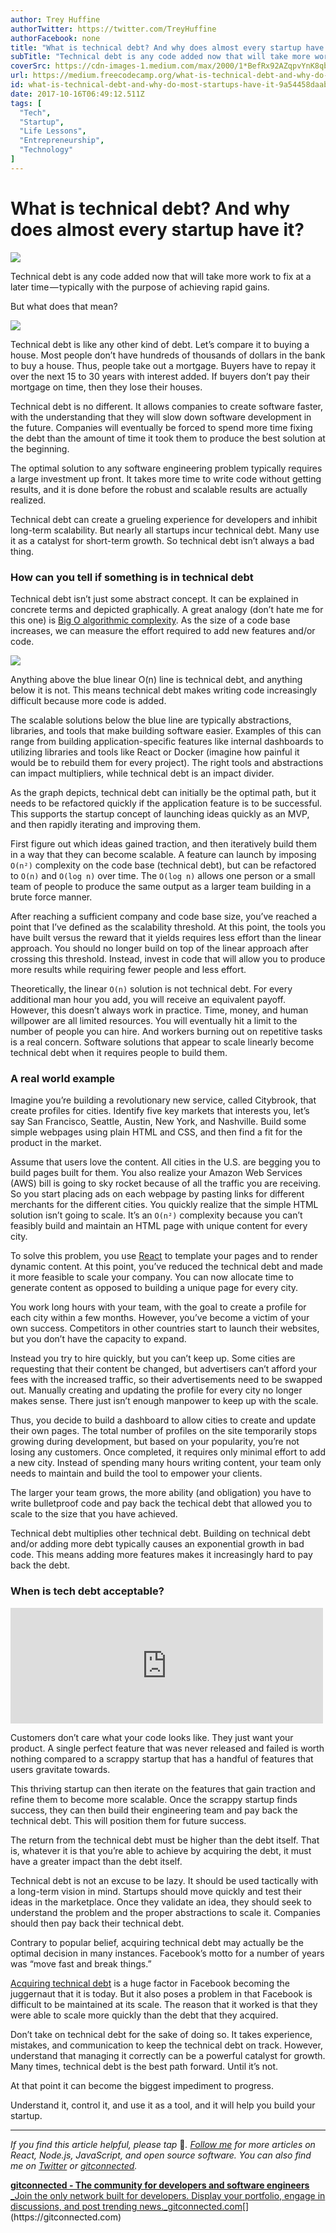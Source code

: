 ```yaml
---
author: Trey Huffine
authorTwitter: https://twitter.com/TreyHuffine
authorFacebook: none
title: "What is technical debt? And why does almost every startup have it?"
subTitle: "Technical debt is any code added now that will take more work to fix at a later time — typically with the purpose of achieving rapid gain..."
coverSrc: https://cdn-images-1.medium.com/max/2000/1*BefRx92AZqpvYnK8qbQekw.jpeg
url: https://medium.freecodecamp.org/what-is-technical-debt-and-why-do-most-startups-have-it-9a54458daabf
id: what-is-technical-debt-and-why-do-most-startups-have-it-9a54458daabf
date: 2017-10-16T06:49:12.511Z
tags: [
  "Tech",
  "Startup",
  "Life Lessons",
  "Entrepreneurship",
  "Technology"
]
---
```

# What is technical debt? And why does almost every startup have it?







![](https://cdn-images-1.medium.com/max/2000/1*BefRx92AZqpvYnK8qbQekw.jpeg)







Technical debt is any code added now that will take more work to fix at a later time — typically with the purpose of achieving rapid gains.

But what does that mean?



![](https://cdn-images-1.medium.com/max/1600/1*mOkmsSxjdGpDd1EHQqdB8Q.jpeg)



Technical debt is like any other kind of debt. Let’s compare it to buying a house. Most people don’t have hundreds of thousands of dollars in the bank to buy a house. Thus, people take out a mortgage. Buyers have to repay it over the next 15 to 30 years with interest added. If buyers don’t pay their mortgage on time, then they lose their houses.

Technical debt is no different. It allows companies to create software faster, with the understanding that they will slow down software development in the future. Companies will eventually be forced to spend more time fixing the debt than the amount of time it took them to produce the best solution at the beginning.

The optimal solution to any software engineering problem typically requires a large investment up front. It takes more time to write code without getting results, and it is done before the robust and scalable results are actually realized.

Technical debt can create a grueling experience for developers and inhibit long-term scalability. But nearly all startups incur technical debt. Many use it as a catalyst for short-term growth. So technical debt isn’t always a bad thing.

### How can you tell if something is in technical debt

Technical debt isn’t just some abstract concept. It can be explained in concrete terms and depicted graphically. A great analogy (don’t hate me for this one) is [Big O algorithmic complexity](https://stackoverflow.com/questions/487258/what-is-a-plain-english-explanation-of-big-o-notation). As the size of a code base increases, we can measure the effort required to add new features and/or code.



![](https://cdn-images-1.medium.com/max/1600/1*6U_NG4w6g6YYyxPyG9Io_g.png)



Anything above the blue linear O(n) line is technical debt, and anything below it is not. This means technical debt makes writing code increasingly difficult because more code is added.

The scalable solutions below the blue line are typically abstractions, libraries, and tools that make building software easier. Examples of this can range from building application-specific features like internal dashboards to utilizing libraries and tools like React or Docker (imagine how painful it would be to rebuild them for every project). The right tools and abstractions can impact multipliers, while technical debt is an impact divider.

As the graph depicts, technical debt can initially be the optimal path, but it needs to be refactored quickly if the application feature is to be successful. This supports the startup concept of launching ideas quickly as an MVP, and then rapidly iterating and improving them.

First figure out which ideas gained traction, and then iteratively build them in a way that they can become scalable. A feature can launch by imposing `O(n²)` complexity on the code base (technical debt), but can be refactored to `O(n)` and `O(log n)` over time. The `O(log n)` allows one person or a small team of people to produce the same output as a larger team building in a brute force manner.

After reaching a sufficient company and code base size, you’ve reached a point that I’ve defined as the scalability threshold. At this point, the tools you have built versus the reward that it yields requires less effort than the linear approach. You should no longer build on top of the linear approach after crossing this threshold. Instead, invest in code that will allow you to produce more results while requiring fewer people and less effort.

Theoretically, the linear `O(n)` solution is not technical debt. For every additional man hour you add, you will receive an equivalent payoff. However, this doesn’t always work in practice. Time, money, and human willpower are all limited resources. You will eventually hit a limit to the number of people you can hire. And workers burning out on repetitive tasks is a real concern. Software solutions that appear to scale linearly become technical debt when it requires people to build them.

### A real world example

Imagine you’re building a revolutionary new service, called Citybrook, that create profiles for cities. Identify five key markets that interests you, let’s say San Francisco, Seattle, Austin, New York, and Nashville. Build some simple webpages using plain HTML and CSS, and then find a fit for the product in the market.

Assume that users love the content. All cities in the U.S. are begging you to build pages built for them. You also realize your Amazon Web Services (AWS) bill is going to sky rocket because of all the traffic you are receiving. So you start placing ads on each webpage by pasting links for different merchants for the different cities. You quickly realize that the simple HTML solution isn’t going to scale. It’s an `O(n²)` complexity because you can’t feasibly build and maintain an HTML page with unique content for every city.

To solve this problem, you use [React](https://reactjs.org/) to template your pages and to render dynamic content. At this point, you’ve reduced the technical debt and made it more feasible to scale your company. You can now allocate time to generate content as opposed to building a unique page for every city.

You work long hours with your team, with the goal to create a profile for each city within a few months. However, you’ve become a victim of your own success. Competitors in other countries start to launch their websites, but you don’t have the capacity to expand.

Instead you try to hire quickly, but you can’t keep up. Some cities are requesting that their content be changed, but advertisers can’t afford your fees with the increased traffic, so their advertisements need to be swapped out. Manually creating and updating the profile for every city no longer makes sense. There just isn’t enough manpower to keep up with the scale.

Thus, you decide to build a dashboard to allow cities to create and update their own pages. The total number of profiles on the site temporarily stops growing during development, but based on your popularity, you’re not losing any customers. Once completed, it requires only minimal effort to add a new city. Instead of spending many hours writing content, your team only needs to maintain and build the tool to empower your clients.

The larger your team grows, the more ability (and obligation) you have to write bulletproof code and pay back the techical debt that allowed you to scale to the size that you have achieved.

Technical debt multiplies other technical debt. Building on technical debt and/or adding more debt typically causes an exponential growth in bad code. This means adding more features makes it increasingly hard to pay back the debt.

### When is tech debt acceptable?





<iframe data-width="500" data-height="185" width="500" height="185" src="https://medium.freecodecamp.org/media/4614288fcd85ac94ad5b7ac4a49c5b89?postId=9a54458daabf" data-media-id="4614288fcd85ac94ad5b7ac4a49c5b89" data-thumbnail="https://i.embed.ly/1/image?url=https%3A%2F%2Fpbs.twimg.com%2Fprofile_images%2F1824002576%2Fpg-railsconf_400x400.jpg&amp;key=a19fcc184b9711e1b4764040d3dc5c07" allowfullscreen="" frameborder="0"></iframe>





Customers don’t care what your code looks like. They just want your product. A single perfect feature that was never released and failed is worth nothing compared to a scrappy startup that has a handful of features that users gravitate towards.

This thriving startup can then iterate on the features that gain traction and refine them to become more scalable. Once the scrappy startup finds success, they can then build their engineering team and pay back the technical debt. This will position them for future success.

The return from the technical debt must be higher than the debt itself. That is, whatever it is that you’re able to achieve by acquiring the debt, it must have a greater impact than the debt itself.

Technical debt is not an excuse to be lazy. It should be used tactically with a long-term vision in mind. Startups should move quickly and test their ideas in the marketplace. Once they validate an idea, they should seek to understand the problem and the proper abstractions to scale it. Companies should then pay back their technical debt.

Contrary to popular belief, acquiring technical debt may actually be the optimal decision in many instances. Facebook’s motto for a number of years was “move fast and break things.”

[Acquiring technical debt](https://www.reddit.com/r/programming/comments/3r90iy/facebooks_code_quality_problem/) is a huge factor in Facebook becoming the juggernaut that it is today. But it also poses a problem in that Facebook is difficult to be maintained at its scale. The reason that it worked is that they were able to scale more quickly than the debt that they acquired.

Don’t take on technical debt for the sake of doing so. It takes experience, mistakes, and communication to keep the technical debt on track. However, understand that managing it correctly can be a powerful catalyst for growth. Many times, technical debt is the best path forward. Until it’s not.

At that point it can become the biggest impediment to progress.

Understand it, control it, and use it as a tool, and it will help you build your startup.











* * *







_If you find this article helpful, please tap_ 👏_._ [_Follow me_](https://medium.com/@treyhuffine) _for more articles on React, Node.js, JavaScript, and open source software. You can also find me on_ [_Twitter_](https://twitter.com/treyhuffine) _or_ [_gitconnected_](https://gitconnected.com/treyhuffine)_._

[**gitconnected - The community for developers and software engineers**  
_Join the only network built for developers. Display your portfolio, engage in discussions, and post trending news._gitconnected.com](https://gitconnected.com "https://gitconnected.com")[](https://gitconnected.com)








